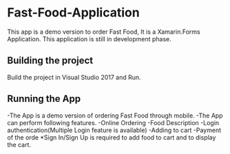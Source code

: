 # Fast-Food-Application
This app is a demo version to order Fast Food, It is a Xamarin.Forms Application. This application is still in development phase.

## Building the project
Build the project in Visual Studio 2017 and Run.

## Running the App
-The App is a demo version of ordering Fast Food through mobile.
-The App can perform following features.
	-Online Ordering
  -Food Description
	-Login authentication(Multiple Login feature is available)
	-Adding to cart
	-Payment of the orde
  *Sign In/Sign Up is required to add food to cart and to display the cart.
